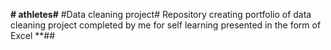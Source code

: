 **# athletes#**
#Data cleaning project#
Repository creating portfolio of data cleaning project completed by me for self learning presented in the form of Excel
**##
